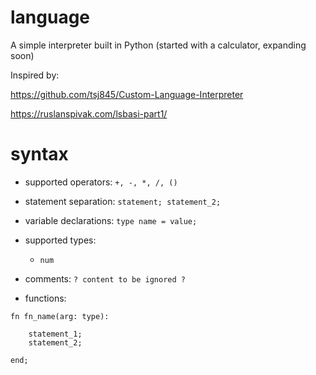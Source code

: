 # language
A simple interpreter built in Python (started with a calculator, expanding soon)

Inspired by:

https://github.com/tsj845/Custom-Language-Interpreter

https://ruslanspivak.com/lsbasi-part1/

# syntax

* supported operators: `+, -, *, /, ()`

* statement separation: `statement; statement_2;`

* variable declarations: `type name = value;`

* supported types:
    * `num`

* comments: `? content to be ignored ?`

* functions: 
```
fn fn_name(arg: type):

    statement_1;
    statement_2;

end;

```